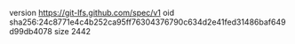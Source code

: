 version https://git-lfs.github.com/spec/v1
oid sha256:24c8771e4c4b252ca95ff76304376790c634d2e41fed31486baf649d99db4078
size 2442
